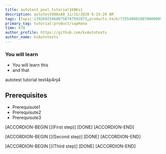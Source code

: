 ```yaml
---
title: autotest_pool_tutorial168Ks1
description: autotestO08xA0_11/15/2020 6:15:29 AM
tags: [topic:139269250608756787992873,products:tech/73554900100700000996,tutorial:experience/advanced]
primary_tag: tutorial:product/sapHana
time: 678
author_profile: https://github.com/ksAutotests
author_name: ksAutotests
---
```

### You will learn
- You will learn this
- and that

autotest tutorial text4p4nj4

## Prerequisites
- Prerequisute1
- Prerequisute2
- Prerequisute3

[ACCORDION-BEGIN [](First step)]
[DONE]
[ACCORDION-END]

[ACCORDION-BEGIN [](Second step)]
[DONE]
[ACCORDION-END]

[ACCORDION-BEGIN [](Third step)]
[DONE]
[ACCORDION-END]

